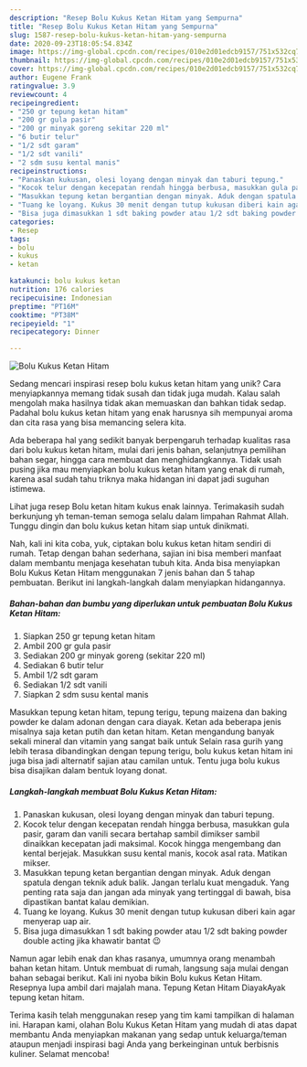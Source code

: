```yaml
---
description: "Resep Bolu Kukus Ketan Hitam yang Sempurna"
title: "Resep Bolu Kukus Ketan Hitam yang Sempurna"
slug: 1587-resep-bolu-kukus-ketan-hitam-yang-sempurna
date: 2020-09-23T18:05:54.834Z
image: https://img-global.cpcdn.com/recipes/010e2d01edcb9157/751x532cq70/bolu-kukus-ketan-hitam-foto-resep-utama.jpg
thumbnail: https://img-global.cpcdn.com/recipes/010e2d01edcb9157/751x532cq70/bolu-kukus-ketan-hitam-foto-resep-utama.jpg
cover: https://img-global.cpcdn.com/recipes/010e2d01edcb9157/751x532cq70/bolu-kukus-ketan-hitam-foto-resep-utama.jpg
author: Eugene Frank
ratingvalue: 3.9
reviewcount: 4
recipeingredient:
- "250 gr tepung ketan hitam"
- "200 gr gula pasir"
- "200 gr minyak goreng sekitar 220 ml"
- "6 butir telur"
- "1/2 sdt garam"
- "1/2 sdt vanili"
- "2 sdm susu kental manis"
recipeinstructions:
- "Panaskan kukusan, olesi loyang dengan minyak dan taburi tepung."
- "Kocok telur dengan kecepatan rendah hingga berbusa, masukkan gula pasir, garam dan vanili secara bertahap sambil dimikser sambil dinaikkan kecepatan jadi maksimal. Kocok hingga mengembang dan kental berjejak. Masukkan susu kental manis, kocok asal rata. Matikan mikser."
- "Masukkan tepung ketan bergantian dengan minyak. Aduk dengan spatula dengan teknik aduk balik. Jangan terlalu kuat mengaduk. Yang penting rata saja dan jangan ada minyak yang tertinggal di bawah, bisa dipastikan bantat kalau demikian."
- "Tuang ke loyang. Kukus 30 menit dengan tutup kukusan diberi kain agar menyerap uap air."
- "Bisa juga dimasukkan 1 sdt baking powder atau 1/2 sdt baking powder double acting jika khawatir bantat 😉"
categories:
- Resep
tags:
- bolu
- kukus
- ketan

katakunci: bolu kukus ketan 
nutrition: 176 calories
recipecuisine: Indonesian
preptime: "PT16M"
cooktime: "PT38M"
recipeyield: "1"
recipecategory: Dinner

---
```



![Bolu Kukus Ketan Hitam](https://img-global.cpcdn.com/recipes/010e2d01edcb9157/751x532cq70/bolu-kukus-ketan-hitam-foto-resep-utama.jpg)

Sedang mencari inspirasi resep bolu kukus ketan hitam yang unik? Cara menyiapkannya memang tidak susah dan tidak juga mudah. Kalau salah mengolah maka hasilnya tidak akan memuaskan dan bahkan tidak sedap. Padahal bolu kukus ketan hitam yang enak harusnya sih mempunyai aroma dan cita rasa yang bisa memancing selera kita.

Ada beberapa hal yang sedikit banyak berpengaruh terhadap kualitas rasa dari bolu kukus ketan hitam, mulai dari jenis bahan, selanjutnya pemilihan bahan segar, hingga cara membuat dan menghidangkannya. Tidak usah pusing jika mau menyiapkan bolu kukus ketan hitam yang enak di rumah, karena asal sudah tahu triknya maka hidangan ini dapat jadi suguhan istimewa.

Lihat juga resep Bolu ketan hitam kukus enak lainnya. Terimakasih sudah berkunjung yh teman-teman semoga selalu dalam limpahan Rahmat Allah. Tunggu dingin dan bolu kukus ketan hitam siap untuk dinikmati.


Nah, kali ini kita coba, yuk, ciptakan bolu kukus ketan hitam sendiri di rumah. Tetap dengan bahan sederhana, sajian ini bisa memberi manfaat dalam membantu menjaga kesehatan tubuh kita. Anda bisa menyiapkan Bolu Kukus Ketan Hitam menggunakan 7 jenis bahan dan 5 tahap pembuatan. Berikut ini langkah-langkah dalam menyiapkan hidangannya.

<!--inarticleads1-->

##### Bahan-bahan dan bumbu yang diperlukan untuk pembuatan Bolu Kukus Ketan Hitam:

1. Siapkan 250 gr tepung ketan hitam
1. Ambil 200 gr gula pasir
1. Sediakan 200 gr minyak goreng (sekitar 220 ml)
1. Sediakan 6 butir telur
1. Ambil 1/2 sdt garam
1. Sediakan 1/2 sdt vanili
1. Siapkan 2 sdm susu kental manis


Masukkan tepung ketan hitam, tepung terigu, tepung maizena dan baking powder ke dalam adonan dengan cara diayak. Ketan ada beberapa jenis misalnya saja ketan putih dan ketan hitam. Ketan mengandung banyak sekali mineral dan vitamin yang sangat baik untuk Selain rasa gurih yang lebih terasa dibandingkan dengan tepung terigu, bolu kukus ketan hitam ini juga bisa jadi alternatif sajian atau camilan untuk. Tentu juga bolu kukus bisa disajikan dalam bentuk loyang donat. 

<!--inarticleads2-->

##### Langkah-langkah membuat Bolu Kukus Ketan Hitam:

1. Panaskan kukusan, olesi loyang dengan minyak dan taburi tepung.
1. Kocok telur dengan kecepatan rendah hingga berbusa, masukkan gula pasir, garam dan vanili secara bertahap sambil dimikser sambil dinaikkan kecepatan jadi maksimal. Kocok hingga mengembang dan kental berjejak. Masukkan susu kental manis, kocok asal rata. Matikan mikser.
1. Masukkan tepung ketan bergantian dengan minyak. Aduk dengan spatula dengan teknik aduk balik. Jangan terlalu kuat mengaduk. Yang penting rata saja dan jangan ada minyak yang tertinggal di bawah, bisa dipastikan bantat kalau demikian.
1. Tuang ke loyang. Kukus 30 menit dengan tutup kukusan diberi kain agar menyerap uap air.
1. Bisa juga dimasukkan 1 sdt baking powder atau 1/2 sdt baking powder double acting jika khawatir bantat 😉


Namun agar lebih enak dan khas rasanya, umumnya orang menambah bahan ketan hitam. Untuk membuat di rumah, langsung saja mulai dengan bahan sebagai berikut. Kali ini nyoba bikin Bolu kukus Ketan Hitam. Resepnya lupa ambil dari majalah mana. Tepung Ketan Hitam DiayakAyak tepung ketan hitam. 

Terima kasih telah menggunakan resep yang tim kami tampilkan di halaman ini. Harapan kami, olahan Bolu Kukus Ketan Hitam yang mudah di atas dapat membantu Anda menyiapkan makanan yang sedap untuk keluarga/teman ataupun menjadi inspirasi bagi Anda yang berkeinginan untuk berbisnis kuliner. Selamat mencoba!

